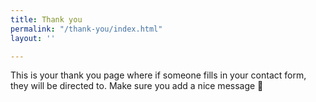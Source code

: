 ```yaml
---
title: Thank you
permalink: "/thank-you/index.html"
layout: ''

---
```

This is your thank you page where if someone fills in your contact form, they will be directed to. Make sure you add a nice message 🙂